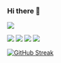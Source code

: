 ### Hi there 👋

![](https://github-profile-trophy.vercel.app/?username=oleksii-khalikov&no-bg=true&no-frame=true&column=6&row=1&margin-w=10&margin-h=15&rank=-UNKNOWN,-SECRET)

<!--
**oleksii-khalikov/oleksii-khalikov** is a ✨ _special_ ✨ repository because its `README.md` (this file) appears on your GitHub profile.

Here are some ideas to get you started:

- 🔭 I’m currently working on ...
- 🌱 I’m currently learning ...
- 👯 I’m looking to collaborate on ...
- 🤔 I’m looking for help with ...
- 💬 Ask me about ...
- 📫 How to reach me: ...
- 😄 Pronouns: ...
- ⚡ Fun fact: ...

![](http://github-profile-summary-cards.vercel.app/api/cards/profile-details?username=oleksii-khalikov&theme=github_dark)-->
![](http://github-profile-summary-cards.vercel.app/api/cards/repos-per-language?username=oleksii-khalikov&theme=github_dark)
![](http://github-profile-summary-cards.vercel.app/api/cards/most-commit-language?username=oleksii-khalikov&theme=github_dark)
![](http://github-profile-summary-cards.vercel.app/api/cards/stats?username=oleksii-khalikov&theme=github_dark)
![](http://github-profile-summary-cards.vercel.app/api/cards/productive-time?username=oleksii-khalikov&theme=github_dark&utcOffset=2)

[![GitHub Streak](https://github-readme-streak-stats.herokuapp.com?user=oleksii-khalikov&theme=github-dark-blue)](https://git.io/streak-stats)
